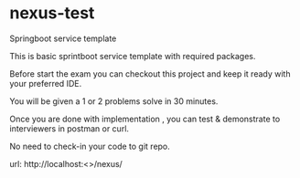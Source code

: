 # nexus-test
Springboot service template 

This is basic sprintboot service template with required packages.

Before start the exam you can checkout this project and keep it ready with your preferred IDE.

You will be given a 1 or 2 problems solve in 30 minutes.  

Once you are done with implementation , you can test & demonstrate to interviewers in postman or curl.

No need to check-in your code to git repo.

url:
http://localhost:<<port>>/nexus/<your-end-poinyt>
